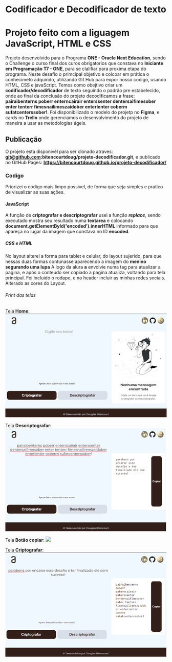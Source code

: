 # Codificador e Decodificador de texto
# Projeto feito com a liguagem JavaScript, HTML e CSS

Projeto desenvolvido para o Programa **ONE - Oracle Next Education**, sendo o Challenge o curso final dos curos obrigatorios que constava no **Iniciante em Programação T7 - ONE**, para se clalifiar para proxima etapa do programa.
Neste desafio o primcipal objetivo e colcoar em prática o conhecimeto adquirido, utilizando Git Hub para expor nosso codigo, usando HTML, CSS e javaScript.
Temos como obejtivo criar um **codificador/decodificador** de texto seguindo o padrão pre estabelecido, onde ao final da conclusão do projeto decodificamos a frase: **pairaibenterns poberr enterncairair enterssenter dentersaifimesober enter tenterr fimesnailimeszaidober enterlenter coberm sufatcenterssober!**. Foi disponibilizado o modelo do projetp no **Figma**, e cards no **Trello** onde gerenciamos o desenvolvimento do projeto de maneira a usar as metodologias ágeis.

## Publicação
O projeto esta disponivél para ser clonado atraves: **git@github.com:bitencourtdoug/projeto-decodificador.git**, e publicado no GitHub Pages: **https://bitencourtdoug.github.io/projeto-decodificador/** 


### Codigo
Priorizei o codigo mais limpo possivel, de forma que seja simples e pratico de visualizar as suas ações.

#### JavaScript
A função de **criptografar e descriptografar** usei a função ***replace***, sendo executado mostra seu resultado numa **textarea** e colocando **document.getElementById('encoded').innerHTML** informado para que apareça no lugar da imagem que constava no ID **encoded**.

##### CSS e HTML
No layout alterei a forma para tablet e celular, do layout sujerido, para que nessas duas formas contunasse aparecendo a imagem do **menino segurando uma lupa**
A logo da alura **a** envolvie numa tag <a></a> para atualizar a pagina, e após o conteudo ser copiado a pagina atualiza, voltando para tela principal.
Foi incluido o rodape, e no header incluir as minhas redes sociais. 
Alterado as cores do Layout.

###### Print das telas

Tela **Home**:
            <img src="/devcodificador/assets/Home.png">

Tela **Descriptografar**:
            <img src="/devcodificador/assets/Descriptografar.png">

Tela **Botão copiar**:
            <img src="/devcodificador/assets/Botão Copiar.png">

Tela **Criptografar**:
            <img src="/devcodificador/assets/Criptografar.png">


